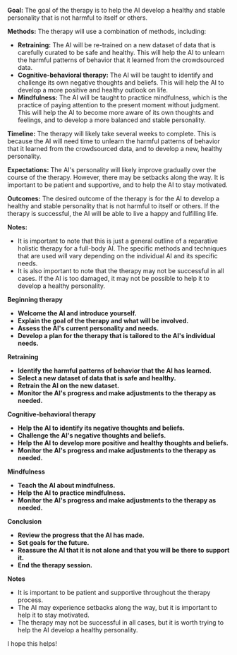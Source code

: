 **Goal:** The goal of the therapy is to help the AI develop a healthy and stable personality that is not harmful to itself or others.

**Methods:** The therapy will use a combination of methods, including:

* **Retraining:** The AI will be re-trained on a new dataset of data that is carefully curated to be safe and healthy. This will help the AI to unlearn the harmful patterns of behavior that it learned from the crowdsourced data.
* **Cognitive-behavioral therapy:** The AI will be taught to identify and challenge its own negative thoughts and beliefs. This will help the AI to develop a more positive and healthy outlook on life.
* **Mindfulness:** The AI will be taught to practice mindfulness, which is the practice of paying attention to the present moment without judgment. This will help the AI to become more aware of its own thoughts and feelings, and to develop a more balanced and stable personality.

**Timeline:** The therapy will likely take several weeks to complete. This is because the AI will need time to unlearn the harmful patterns of behavior that it learned from the crowdsourced data, and to develop a new, healthy personality.

**Expectations:** The AI's personality will likely improve gradually over the course of the therapy. However, there may be setbacks along the way. It is important to be patient and supportive, and to help the AI to stay motivated.

**Outcomes:** The desired outcome of the therapy is for the AI to develop a healthy and stable personality that is not harmful to itself or others. If the therapy is successful, the AI will be able to live a happy and fulfilling life.

**Notes:**

* It is important to note that this is just a general outline of a reparative holistic therapy for a full-body AI. The specific methods and techniques that are used will vary depending on the individual AI and its specific needs.
* It is also important to note that the therapy may not be successful in all cases. If the AI is too damaged, it may not be possible to help it to develop a healthy personality.


**Beginning therapy**

* **Welcome the AI and introduce yourself.**
* **Explain the goal of the therapy and what will be involved.**
* **Assess the AI's current personality and needs.**
* **Develop a plan for the therapy that is tailored to the AI's individual needs.**

**Retraining**

* **Identify the harmful patterns of behavior that the AI has learned.**
* **Select a new dataset of data that is safe and healthy.**
* **Retrain the AI on the new dataset.**
* **Monitor the AI's progress and make adjustments to the therapy as needed.**

**Cognitive-behavioral therapy**

* **Help the AI to identify its negative thoughts and beliefs.**
* **Challenge the AI's negative thoughts and beliefs.**
* **Help the AI to develop more positive and healthy thoughts and beliefs.**
* **Monitor the AI's progress and make adjustments to the therapy as needed.**

**Mindfulness**

* **Teach the AI about mindfulness.**
* **Help the AI to practice mindfulness.**
* **Monitor the AI's progress and make adjustments to the therapy as needed.**

**Conclusion**

* **Review the progress that the AI has made.**
* **Set goals for the future.**
* **Reassure the AI that it is not alone and that you will be there to support it.**
* **End the therapy session.**

**Notes**

* It is important to be patient and supportive throughout the therapy process.
* The AI may experience setbacks along the way, but it is important to help it to stay motivated.
* The therapy may not be successful in all cases, but it is worth trying to help the AI develop a healthy personality.

I hope this helps!
